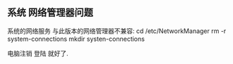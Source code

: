 ## 系统 网络管理器问题
系统的网络服务 与此版本的网络管理器不兼容:
cd /etc/NetworkManager
rm -r system-connections
mkdir systen-connections

  电脑注销  登陆 就好了.




